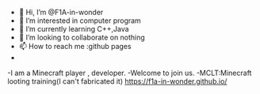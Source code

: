 - 👋 Hi, I’m @F1A-in-wonder
- 👀 I’m interested in computer program
- 🌱 I’m currently learning C++,Java
- 💞️ I’m looking to collaborate on nothing
- 📫 How to reach me :github pages
-
-I am a Minecraft player , developer.
-Welcome to join us.
-MCLT:Minecraft looting training(I can't fabricated it)
https://f1a-in-wonder.github.io/

<!---
F1A-in-wonder/F1A-in-wonder is a ✨ special ✨ repository because its `README.md` (this file) appears on your GitHub profile.
You can click the Preview link to take a look at your changes.
--->
